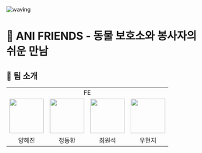 ![waving](https://capsule-render.vercel.app/api?type=waving&height=200&text=Carbook&fontAlign=70&fontAlignY=35&color=gradient)

# 🐾 ANI FRIENDS - 동물 보호소와 봉사자의 쉬운 만남

## 👫 팀 소개

  <table>
      <tr>
        <td colspan="4" align="center"> FE </td>
      </tr>
      <tr>
        <td align="center">
            <a href="https://github.com/kutta97">
            <img src="https://avatars.githubusercontent.com/u/74397358?v=4" width="90">
            </a>
        </td>
        <td align="center">
            <a href="https://github.com/DongjaJ">
                <img src="https://avatars.githubusercontent.com/u/43432783?v=4" width="90">
            </a>
        </td>
        <td align="center">
            <a href="https://github.com/sukvvon">
                <img src="https://avatars.githubusercontent.com/u/66409882?v=4" width="90">
            </a>
        </td>
        <td align="center">
        <a href="https://github.com/Eosdia">
    <img src="https://avatars.githubusercontent.com/u/117665863?v=4" width="90">
</a>
        </td>
      </tr>
      <tr>
        <td align="center">양혜진</td>
        <td align="center">정동환</td>
        <td align="center">최원석</td>
        <td align="center">우현지</td>
      </tr>
  </table>

 <br />
